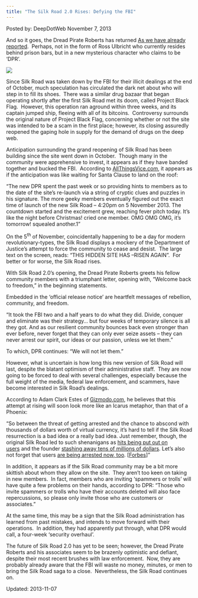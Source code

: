 ```yaml
---
title: "The Silk Road 2.0 Rises: Defying the FBI"
---
```


<span>Posted by: DeepDotWeb </span>
<span>November 7, 2013</span>


<p>And so it goes, the Dread Pirate Roberts has returned <a href="/2013/11/06/silk-road-2-0-is-now-officially-open/" target="_blank">As we have already reported</a>.  Perhaps, not in the form of Ross Ulbricht who currently resides behind prison bars, but in a new mysterious character who claims to be ‘DPR’.</p>

<img src="https://info-gir.github.io/deepdotweb/imgs/2013/11/silkroad20logo.jpg"/>
<p>Since Silk Road was taken down by the FBI for their illicit dealings at the end of October, much speculation has circulated the dark net about who will step in to fill its shoes.  There was a similar drug bazaar that began operating shortly after the first Silk Road met its doom, called Project Black Flag.  However, this operation ran aground within three weeks, and its captain jumped ship, fleeing with all of its bitcoins.  Controversy surrounds the original nature of Project Black Flag, concerning whether or not the site was intended to be a scam in the first place; however, its closing assuredly reopened the gaping hole in supply for the demand of drugs on the deep web.</p>
<p>Anticipation surrounding the grand reopening of Silk Road has been building since the site went down in October.  Though many in the community were apprehensive to invest, it appears as if they have banded together and bucked the FBI.  According to <a href="http://allthingsvice.com/2013/11/07/remember-remember-silk-road-redux/" target="_blank">AllThingsVice.com</a>, it appears as if the anticipation was like waiting for Santa Clause to land on the roof:</p>
<p>“The new DPR spent the past week or so providing hints to members as to the date of the site’s re-launch via a string of cryptic clues and puzzles in his signature. The more geeky members eventually figured out the exact time of launch of the new Silk Road – 4:20pm on 5 November 2013. The countdown started and the excitement grew, reaching fever pitch today. It’s like the night before Christmas! cried one member. OMG OMG OMG, it’s tomorrow! squealed another.1”</p>
<p>On the 5<sup>th</sup> of November, coincidentally happening to be a day for modern revolutionary-types, the Silk Road displays a mockery of the Department of Justice’s attempt to force the community to cease and desist.  The large text on the screen, reads: “THIS HIDDEN SITE HAS –RISEN AGAIN”.  For better or for worse, the Silk Road rises.</p>
<p>With Silk Road 2.0’s opening, the Dread Pirate Roberts greets his fellow community members with a triumphant letter, opening with, “Welcome back to freedom,” in the beginning statements.</p>
<p>Embedded in the ‘official release notice’ are heartfelt messages of rebellion, community, and freedom.</p>
<p>“It took the FBI two and a half years to do what they did. Divide, conquer and eliminate was their strategy… but four weeks of temporary silence is all they got. And as our resilient community bounces back even stronger than ever before, never forget that they can only ever seize assets – they can never arrest our spirit, our ideas or our passion, unless we let them.”</p>
<p>To which, DPR continues: “We will not let them.”</p>
<p>However, what is uncertain is how long this new version of Silk Road will last, despite the blatant optimism of their administrative staff.  They are now going to be forced to deal with several challenges, especially because the full weight of the media, federal law enforcement, and scammers, have become interested in Silk Road’s dealings.</p>
<p>According to Adam Clark Estes of <a href="http://gizmodo.com/i-pity-the-fool-who-resurrected-silk-road-1459570609">Gizmodo.com</a>, he believes that this attempt at rising will soon look more like an Icarus metaphor, than that of a Phoenix:</p>
<p>“So between the threat of getting arrested and the chance to abscond with thousands of dollars worth of virtual currency, it&#8217;s hard to tell if the Silk Road resurrection is a bad idea or a really bad idea. Just remember, though, the original Silk Road led to such shenanigans as <a href="http://j.mp/1fjZrb3">hits being put out on users</a> and the founder <a href="http://j.mp/1fjZrYs">stashing away tens of millions of dollars</a>. Let&#8217;s also not forget that users <a href="http://j.mp/17jA7jt">are being arrested now, too</a>. [<a href="http://www.forbes.com/sites/andygreenberg/2013/11/06/silk-road-2-0-launches-promising-a-resurrected-black-market-for-the-dark-web/?utm_campaign=forbestwittersf&amp;utm_source=twitter&amp;utm_medium=social">Forbes</a>]”</p>
<p>In addition, it appears as if the Silk Road community may be a bit more skittish about whom they allow on the site.  They aren’t too keen on taking in new members.  In fact, members who are inviting ‘spammers or trolls’ will have quite a few problems on their hands, according to DPR: “Those who invite spammers or trolls who have their accounts deleted will also face repercussions, so please only invite those who are customers or associates.”</p>
<p>At the same time, this may be a sign that the Silk Road administration has learned from past mistakes, and intends to move forward with their operations.  In addition, they had apparently put through, what DPR would call, a four-week ‘security overhaul’.</p>
<p>The future of Silk Road 2.0 has yet to be seen; however, the Dread Pirate Roberts and his associates seem to be brazenly optimistic and defiant, despite their most recent brushes with law enforcement.  Now, they are probably already aware that the FBI will waste no money, minutes, or men to bring the Silk Road saga to a close.  Nevertheless, the Silk Road continues on.</p>
</div>
  

Updated: 2013-11-07